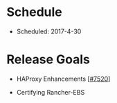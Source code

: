 # Schedule

* Scheduled: 2017-4-30


# Release Goals

* HAProxy Enhancements [[#7520](https://github.com/rancher/rancher/issues/7520)]

* Certifying Rancher-EBS


 